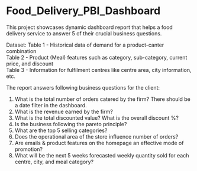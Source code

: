 # Food_Delivery_PBI_Dashboard
This project showcases dynamic dashboard report that helps a food delivery service to answer 5 of their crucial business questions.

Dataset:
Table 1 - Historical data of demand for a product-canter combination <br />
Table 2 - Product (Meal) features such as category, sub-category, current price, and discount <br />
Table 3 - Information for fulfilment centres like centre area, city information, etc. <br />

The report answers following business questions for the client:
1)	What is the total number of orders catered by the firm? There should be a date filter in the dashboard.
2)	What is the revenue earned by the firm?
3)	What is the total discounted value? What is the overall discount %?
4)	Is the business following the pareto principle?
5)	What are the top 5 selling categories?
6)	Does the operational area of the store influence number of orders?
7)	Are emails & product features on the homepage an effective mode of promotion?
8)	What will be the next 5 weeks forecasted weekly quantity sold for each centre, city, and meal category?
